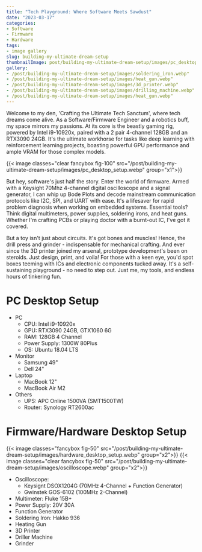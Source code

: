 ```yaml
---
title: "Tech Playground: Where Software Meets Sawdust"
date: "2023-03-17"
categories:
- Software
- Firmware
- Hardware
tags:
- image gallery
slug: building-my-ultimate-dream-setup
thumbnailImage: post/building-my-ultimate-dream-setup/images/pc_desktop_setup.webp
gallery:
- /post/building-my-ultimate-dream-setup/images/soldering_iron.webp"
- /post/building-my-ultimate-dream-setup/images/heat_gun.webp"
- /post/building-my-ultimate-dream-setup/images/3d_printer.webp"
- /post/building-my-ultimate-dream-setup/images/drilling_machine.webp"
- /post/building-my-ultimate-dream-setup/images/heat_gun.webp"
---
```


<!-- for peek -->
Welcome to my den, 'Crafting the Ultimate Tech Sanctum', where tech dreams come alive. As a 
Software/Firmware Engineer and a robotics buff, my space mirrors my passions. At its core is the 
beastly gaming rig, powered by Intel i9-10920x, paired with a 2 pair 4-channel 128GB and an RTX3090 
24GB. It's the ultimate workhorse for tasks like deep learning with reinforcement learning projects, 
boasting powerful GPU performance and ample VRAM for those complex models.

<!--more-->
{{< image classes="clear fancybox fig-100" src="/post/building-my-ultimate-dream-setup/images/pc_desktop_setup.webp" group="x1">}}

But hey, software's just half the story. Enter the world of firmware. Armed with a Keysight 70Mhz 
4-channel digital oscilloscope and a signal generator, I can whip up Bode Plots and decode 
mainstream communication protocols like I2C, SPI, and UART with ease. It's a lifesaver for rapid 
problem diagnosis when working on embedded systems. Essential tools? Think digital multimeters, 
power supplies, soldering irons, and heat guns. Whether I'm crafting PCBs or playing doctor with a 
burnt-out IC, I've got it covered.

But a toy isn't just about circuits. It's got bones and muscles! Hence, the drill press and 
grinder - indispensable for mechanical crafting. And ever since the 3D printer joined my arsenal, 
prototype development's been on steroids. Just design, print, and voila! For those with a keen eye, 
you'd spot boxes teeming with ICs and electronic components tucked away. It's a self-sustaining 
playground - no need to step out. Just me, my tools, and endless hours of tinkering fun.


# PC Desktop Setup
- PC
  - CPU: Intel i9-10920x
  - GPU: RTX3090 24GB, GTX1060 6G
  - RAM: 128GB 4 Channel
  - Power Supply: 1300W 80Plus
  - OS: Ubuntu 18.04 LTS
- Monitor
  - Samsung 49"
  - Dell 24"
- Laptop
  - MacBook 12"
  - MacBook Air M2
- Others
  - UPS: APC Online 1500VA (SMT1500TW)
  - Router: Synology RT2600ac 

# Firmware/Hardware Desktop Setup
{{< image classes="fancybox fig-50" src="/post/building-my-ultimate-dream-setup/images/hardware_desktop_setup.webp" group="x2">}}
{{< image classes="clear fancybox fig-50" src="/post/building-my-ultimate-dream-setup/images/oscilloscope.webp" group="x2">}}
- Oscilloscope:
  - Keysignt DSOX1204G (70MHz 4-Channel + Function Generator)
  - Gwinstek GOS-6102 (100MHz 2-Channel)
- Multimeter: Fluke 15B+
- Power Supply: 20V 30A
- Function Generator
- Soldering Iron: Hakko 936 
- Heating Gun
- 3D Printer
- Driller Machine
- Grinder
